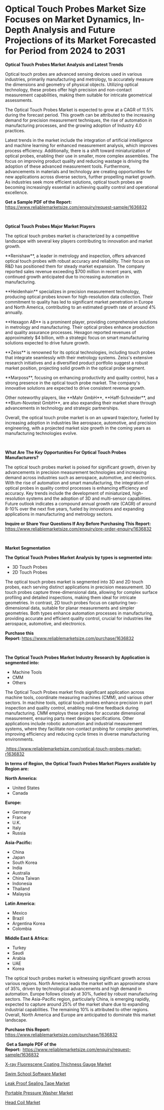 <p><h1>Optical Touch Probes Market Size Focuses on Market Dynamics, In-Depth Analysis and Future Projections of its Market Forecasted for Period from 2024 to 2031</h1></p><p><strong>Optical Touch Probes Market Analysis and Latest Trends</strong></p>
<p><p>Optical touch probes are advanced sensing devices used in various industries, primarily manufacturing and metrology, to accurately measure the dimensions and geometry of physical objects. Utilizing optical technology, these probes offer high precision and non-contact measurement capabilities, making them suitable for intricate geometrical assessments.</p><p>The Optical Touch Probes Market is expected to grow at a CAGR of 11.5% during the forecast period. This growth can be attributed to the increasing demand for precision measurement techniques, the rise of automation in manufacturing processes, and the growing adoption of Industry 4.0 practices. </p><p>Latest trends in the market include the integration of artificial intelligence and machine learning for enhanced measurement analysis, which improves process efficiency. Additionally, there is a shift toward miniaturization of optical probes, enabling their use in smaller, more complex assemblies. The focus on improving product quality and reducing wastage is driving the adoption of these advanced measurement tools. Furthermore, advancements in materials and technology are creating opportunities for new applications across diverse sectors, further propelling market growth. As industries seek more efficient solutions, optical touch probes are becoming increasingly essential in achieving quality control and operational excellence.</p></p>
<p><strong>Get a Sample PDF of the Report:&nbsp;</strong> <a href="https://www.reliablemarketsize.com/enquiry/request-sample/1636832">https://www.reliablemarketsize.com/enquiry/request-sample/1636832</a></p>
<p>&nbsp;</p>
<p><strong>Optical Touch Probes Major Market Players</strong></p>
<p><p>The optical touch probes market is characterized by a competitive landscape with several key players contributing to innovation and market growth.</p><p>**Renishaw**, a leader in metrology and inspection, offers advanced optical touch probes with robust accuracy and reliability. Their focus on R&D has positioned them for steady market expansion. The company reported sales revenue exceeding $700 million in recent years, with continued growth anticipated due to increasing automation in manufacturing.</p><p>**Heidenhain** specializes in precision measurement technology, producing optical probes known for high-resolution data collection. Their commitment to quality has led to significant market penetration in Europe and North America, contributing to an estimated growth rate of around 4% annually.</p><p>**Hexagon AB** is a prominent player, providing comprehensive solutions in metrology and manufacturing. Their optical probes enhance production and quality assurance processes. Hexagon reported revenues of approximately $4 billion, with a strategic focus on smart manufacturing solutions expected to drive future growth.</p><p>**Zeiss** is renowned for its optical technologies, including touch probes that integrate seamlessly with their metrology systems. Zeiss's extensive research initiatives and a diversified product portfolio suggest a robust market position, projecting solid growth in the optical probe segment.</p><p>**Marposs**, focusing on enhancing productivity and quality control, has a strong presence in the optical touch probe market. The company's innovative solutions are expected to drive consistent revenue growth.</p><p>Other noteworthy players, like **Mahr GmbH**, **Haff-Schneider**, and **Blum-Novotest GmbH**, are also expanding their market share through advancements in technology and strategic partnerships.</p><p>Overall, the optical touch probe market is on an upward trajectory, fueled by increasing adoption in industries like aerospace, automotive, and precision engineering, with a projected market size growth in the coming years as manufacturing technologies evolve.</p></p>
<p>&nbsp;</p>
<p><strong>What Are The Key Opportunities For Optical Touch Probes Manufacturers?</strong></p>
<p><p>The optical touch probes market is poised for significant growth, driven by advancements in precision measurement technologies and increasing demand across industries such as aerospace, automotive, and electronics. With the rise of automation and smart manufacturing, the integration of optical probes in quality control processes is enhancing efficiency and accuracy. Key trends include the development of miniaturized, high-resolution systems and the adoption of 3D and multi-sensor capabilities. Future outlook indicates a compound annual growth rate (CAGR) of around 8-10% over the next five years, fueled by innovations and expanding applications in manufacturing and metrology sectors.</p></p>
<p><strong>Inquire or Share Your Questions If Any Before Purchasing This Report:</strong> <a href="https://www.reliablemarketsize.com/enquiry/pre-order-enquiry/1636832">https://www.reliablemarketsize.com/enquiry/pre-order-enquiry/1636832</a></p>
<p>&nbsp;</p>
<p><strong>Market Segmentation</strong></p>
<p><strong>The Optical Touch Probes Market Analysis by types is segmented into:</strong></p>
<p><ul><li>3D Touch Probes</li><li>2D Touch Probes</li></ul></p>
<p><p>The optical touch probes market is segmented into 3D and 2D touch probes, each serving distinct applications in precision measurement. 3D touch probes capture three-dimensional data, allowing for complex surface profiling and detailed inspections, making them ideal for intricate geometries. In contrast, 2D touch probes focus on capturing two-dimensional data, suitable for planar measurements and simpler geometries. Both types enhance automation processes in manufacturing, providing accurate and efficient quality control, crucial for industries like aerospace, automotive, and electronics.</p></p>
<p><strong>Purchase this Report:&nbsp;</strong><a href="https://www.reliablemarketsize.com/purchase/1636832">https://www.reliablemarketsize.com/purchase/1636832</a></p>
<p>&nbsp;</p>
<p><strong>The Optical Touch Probes Market Industry Research by Application is segmented into:</strong></p>
<p><ul><li>Machine Tools</li><li>CMM</li><li>Others</li></ul></p>
<p><p>The Optical Touch Probes market finds significant application across machine tools, coordinate measuring machines (CMM), and various other sectors. In machine tools, optical touch probes enhance precision in part inspection and quality control, enabling real-time feedback during manufacturing. CMM employs these probes for accurate dimensional measurement, ensuring parts meet design specifications. Other applications include robotic automation and industrial measurement systems, where they facilitate non-contact probing for complex geometries, improving efficiency and reducing cycle times in diverse manufacturing environments.</p></p>
<p><a href="https://www.reliablemarketsize.com/optical-touch-probes-market-r1636832">&nbsp;https://www.reliablemarketsize.com/optical-touch-probes-market-r1636832</a></p>
<p><strong>In terms of Region, the Optical Touch Probes Market Players available by Region are:</strong></p>
<p>
    <p> <strong> North America: </strong>
        <ul>
            <li>United States</li>
            <li>Canada</li>
        </ul>
        </p> 
    <p> <strong> Europe: </strong>
        <ul>
            <li>Germany</li>
            <li>France</li>
            <li>U.K.</li>
            <li>Italy</li>
            <li>Russia</li>
        </ul>
        </p> 
    <p> <strong> Asia-Pacific: </strong>
        <ul>
            <li>China</li>
            <li>Japan</li>
            <li>South Korea</li>
            <li>India</li>
            <li>Australia</li>
            <li>China Taiwan</li>
            <li>Indonesia</li>
            <li>Thailand</li>
            <li>Malaysia</li>
        </ul>
        </p> 
    <p> <strong> Latin America: </strong>
        <ul>
            <li>Mexico</li>
            <li>Brazil</li>
            <li>Argentina Korea</li>
            <li>Colombia</li>
        </ul>
        </p> 
    <p> <strong> Middle East & Africa: </strong>
        <ul>
            <li>Turkey</li>
            <li>Saudi</li>
            <li>Arabia</li>
            <li>UAE</li>
            <li>Korea</li>
        </ul>
    </p>
    </p>
<p><p>The optical touch probes market is witnessing significant growth across various regions. North America leads the market with an approximate share of 35%, driven by technological advancements and high demand in automation. Europe follows closely at 30%, fueled by robust manufacturing sectors. The Asia-Pacific region, particularly China, is emerging rapidly, expected to capture around 25% of the market share due to expanding industrial capabilities. The remaining 10% is attributed to other regions. Overall, North America and Europe are anticipated to dominate this market landscape.</p></p>
<p><strong>Purchase this Report: </strong><a href="https://www.reliablemarketsize.com/purchase/1636832">https://www.reliablemarketsize.com/purchase/1636832</a></p>
<p>&nbsp;<strong>Get a Sample PDF of the Report:&nbsp;&nbsp;</strong><a href="https://www.reliablemarketsize.com/enquiry/request-sample/1636832">https://www.reliablemarketsize.com/enquiry/request-sample/1636832</a></p>
<p><strong></strong></p>
<p><p><a href="https://medium.com/@apple8975768/x-ray-fluorescene-coating-thichness-gauge-market-size-share-trends-analysis-report-by-product-245e4baa59c0">X-ray Fluorescene Coating Thichness Gauge Market</a></p><p><a href="https://medium.com/@borisfisher01/strategic-roadmap-to-success-global-swim-school-software-market-analysis-2024-2031-de13d69f10c2">Swim School Software Market</a></p><p><a href="https://issuu.com/reportprime-2/docs/leak-proof-sealing-tape-market-size_db076959bc41b5">Leak Proof Sealing Tape Market</a></p><p><a href="https://issuu.com/reportprime-2/docs/portable-pressure-washer-market-siz_40d0272b730e28">Portable Pressure Washer Market</a></p><p><a href="https://www.linkedin.com/pulse/insights-head-coil-market-players-size-geographical-regions-hrqbc?trackingId=fyZvf3o9SpWJQpco6%2FprHg%3D%3D">Head Coil Market</a></p></p>